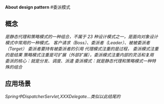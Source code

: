**About design pattern**
#委派模式
## 概念
*是静态代理和策略模式的一种组合，不属于 23 种设计模式之一，是面向对象设计模式中常用的一种模式。
客户请求（Boss）、委派者（Leader）、被被委派者（Target）
委派者要持有被委派者的引用
代理模式注重的是过程， 委派模式注重的是结果
策略模式注重是可扩展（外部扩展），委派模式注重内部的灵活和复用
委派的核心：就是分发、调度、派遣
委派模式：就是静态代理和策略模式一种特殊的组合*

## 应用场景
*Spring中DispatcherServlet,XXXDelegate...类似以此结尾的*